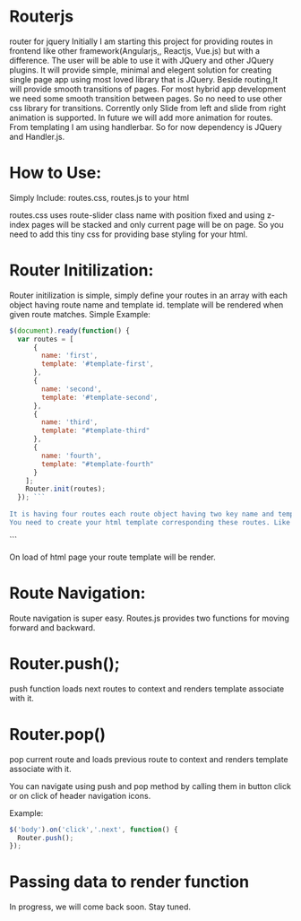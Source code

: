 # Routerjs
router for jquery
Initially I am starting this project for providing routes in frontend like other framework(Angularjs,, Reactjs, Vue.js) but with a difference.
The user will be able to use it with JQuery and other JQuery plugins. It will provide simple, minimal and elegent solution for creating single page app using most loved library that is JQuery.
Beside routing,It will provide smooth transitions of pages. For most hybrid app development we need some smooth transition between pages. So no need to use other css library for transitions.
Corrently only Slide from left and slide from right animation is supported. In future we will add more animation for routes.
From templating I am using handlerbar. So for now dependency is JQuery and Handler.js.

# How to Use:

Simply Include:
routes.css, routes.js to your html
<link rel="stylesheet" type="text/css" href="css/routes.css">
<script type="text/javascript" src="js/routes.js"></script>

routes.css uses route-slider class name with position fixed and using z-index pages will be stacked and only current page will be on page. So you need to add this tiny css for providing base styling for your html.

# Router Initilization:

Router initilization is simple, simply define your routes in an array with each object having route name and template id.
template will be rendered when given route matches.
Simple Example:

``` javascript
$(document).ready(function() {
  var routes = [
      {
        name: 'first',
        template: '#template-first',
      },
      {
        name: 'second',
        template: '#template-second',
      },
      {
        name: 'third',
        template: "#template-third"
      },
      {
        name: 'fourth',
        template: "#template-fourth"
      }
    ];
    Router.init(routes);
  }); ```
  
It is having four routes each route object having two key name and template. this template will be rendered when route matches with route object name.
You need to create your html template corresponding these routes. Like first route refers template #template-first so we need to define html template in our html code as like below.

```
<template id="template-first">
</template>
```

On load of html page your route template will be render.

# Route Navigation:

  Route navigation is super easy. Routes.js provides two functions for moving forward and backward.
  
  # Router.push();
  push function loads next routes to context and renders template associate with it.
  
  # Router.pop()
  pop current route and loads previous route to context and renders template associate with it.

  You can navigate using push and pop method by calling them in button click or on click of header navigation icons.
  
  Example:
  ``` javascript
  $('body').on('click','.next', function() {
	Router.push();
  });
  ```
  
# Passing data to render function
In progress, we will come back soon. Stay tuned.
